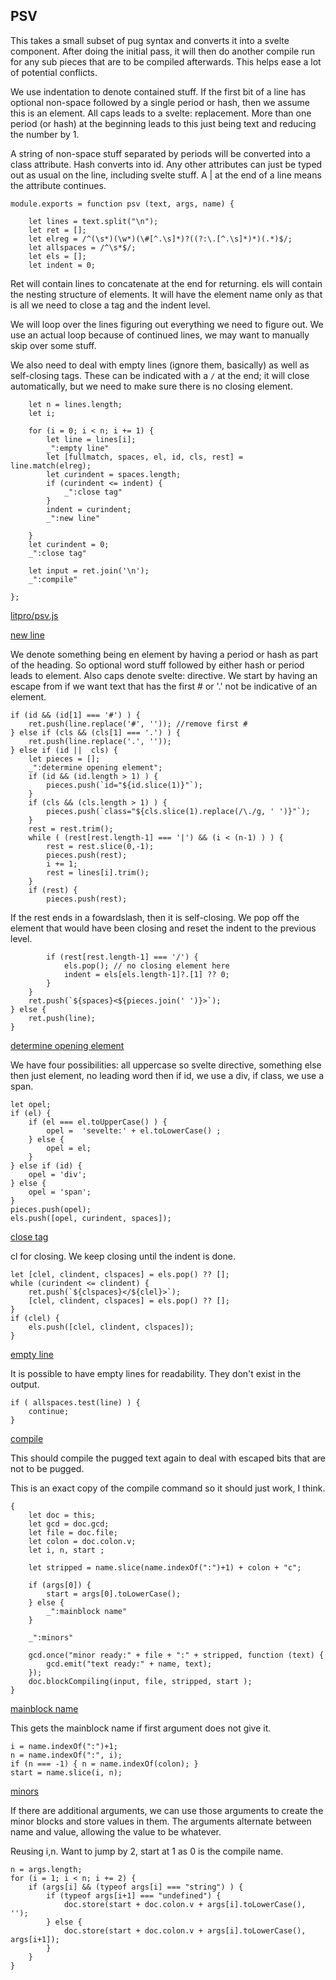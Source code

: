 ## PSV

This takes a small subset of pug syntax and converts it into a svelte
component. After doing the initial pass, it will then do another compile run
for any sub pieces that are to be compiled afterwards. This helps ease a lot
of potential conflicts. 

We use indentation to denote contained stuff. If the first bit of a line has
optional non-space followed by a single period or hash, then we assume this is an
element. All caps leads to a svelte: replacement. More than one period (or
hash)  at the
beginning leads to this just being text and reducing the number by 1.

A string of non-space stuff separated by periods will be converted into a
class attribute. Hash converts into id. Any other attributes can just be typed
out as usual on the line, including svelte stuff. A | at the end of a line
means the attribute continues. 

    module.exports = function psv (text, args, name) {

        let lines = text.split("\n");
        let ret = [];
        let elreg = /^(\s*)(\w*)(\#[^.\s]*)?((?:\.[^.\s]*)*)(.*)$/;
        let allspaces = /^\s*$/;
        let els = [];
        let indent = 0;

Ret will contain lines to concatenate at the end for returning. els will
contain the nesting structure of elements. It will have the element name only
as that is all we need to close a tag and the indent level. 

We will loop over the lines figuring out everything we need to figure out. We
use an actual loop because of continued lines, we may want to manually skip
over some stuff. 
        
We also need to deal with empty lines (ignore them, basically) as well as
self-closing tags. These can be indicated with a `/` at the end; it will close
automatically, but we need to make sure there is no closing element. 

        let n = lines.length;
        let i;

        for (i = 0; i < n; i += 1) {
            let line = lines[i];
            _":empty line"
            let [fullmatch, spaces, el, id, cls, rest] = line.match(elreg);
            let curindent = spaces.length;
            if (curindent <= indent) {
                _":close tag"
            } 
            indent = curindent;
            _":new line"

        }
        let curindent = 0; 
        _":close tag"
    
        let input = ret.join('\n');
        _":compile"

    };


[litpro/psv.js](# "save:")

[new line]()


We denote something being en element by having a period or hash as part of the
heading. So optional word stuff followed by either hash or period leads to
element. Also caps denote svelte: directive.  We start by having an escape
from if we want text that has the first # or '.' not be indicative of an element. 
    
    if (id && (id[1] === '#') ) {
        ret.push(line.replace('#', '')); //remove first #
    } else if (cls && (cls[1] === '.') ) {
        ret.push(line.replace('.', ''));
    } else if (id ||  cls) {
        let pieces = [];
        _":determine opening element";
        if (id && (id.length > 1) ) {
            pieces.push(`id="${id.slice(1)}"`); 
        }
        if (cls && (cls.length > 1) ) {
            pieces.push(`class="${cls.slice(1).replace(/\./g, ' ')}"`);
        }
        rest = rest.trim();
        while ( (rest[rest.length-1] === '|') && (i < (n-1) ) ) {
            rest = rest.slice(0,-1);
            pieces.push(rest);
            i += 1;
            rest = lines[i].trim();
        }
        if (rest) {
            pieces.push(rest);

If the rest ends in a fowardslash, then it is self-closing. We pop off the
element that would have been closing and reset the indent to the previous
level.

            if (rest[rest.length-1] === '/') {
                els.pop(); // no closing element here
                indent = els[els.length-1]?.[1] ?? 0;
            }
        }
        ret.push(`${spaces}<${pieces.join(' ')}>`);
    } else {
        ret.push(line);
    }

[determine opening element]()

We have four possibilities:  all uppercase so svelte directive, something else
then just element, no leading word then if id, we use a div, if class, we use
a span. 

    let opel;
    if (el) {
        if (el === el.toUpperCase() ) {
            opel =  'sevelte:' + el.toLowerCase() ;
        } else {
            opel = el;
        }
    } else if (id) {
        opel = 'div';
    } else {
        opel = 'span';
    }
    pieces.push(opel);
    els.push([opel, curindent, spaces]);


[close tag]()

cl for closing. We keep closing until the indent is done. 

    let [clel, clindent, clspaces] = els.pop() ?? [];
    while (curindent <= clindent) {
        ret.push(`${clspaces}</${clel}>`);
        [clel, clindent, clspaces] = els.pop() ?? [];
    }
    if (clel) {
        els.push([clel, clindent, clspaces]);
    }
    

[empty line]() 

It is possible to have empty lines for readability. They don't exist in the
output. 

    if ( allspaces.test(line) ) {
        continue;
    }


[compile]()

This should compile the pugged text again to deal with escaped bits that are
not to be pugged. 

This is an exact copy of the compile command so it should just work, I
think. 

    {
        let doc = this;
        let gcd = doc.gcd;
        let file = doc.file;
        let colon = doc.colon.v;
        let i, n, start ;

        let stripped = name.slice(name.indexOf(":")+1) + colon + "c";

        if (args[0]) {
            start = args[0].toLowerCase();
        } else {
            _":mainblock name"
        }
        
        _":minors"

        gcd.once("minor ready:" + file + ":" + stripped, function (text) {
            gcd.emit("text ready:" + name, text); 
        });
        doc.blockCompiling(input, file, stripped, start );
    }

[mainblock name]()

This gets the mainblock name if first argument does not give it.

    i = name.indexOf(":")+1;
    n = name.indexOf(":", i);
    if (n === -1) { n = name.indexOf(colon); }
    start = name.slice(i, n);

[minors]()

If there are additional arguments, we can use those arguments to create the minor blocks and store values in them. The arguments alternate between name and value, allowing the value to be whatever.

Reusing i,n. Want to jump by 2, start at 1 as 0 is the compile name.

    n = args.length;
    for (i = 1; i < n; i += 2) {
        if (args[i] && (typeof args[i] === "string") ) {
            if (typeof args[i+1] === "undefined") {
                doc.store(start + doc.colon.v + args[i].toLowerCase(), '');
            } else {
                doc.store(start + doc.colon.v + args[i].toLowerCase(), args[i+1]);
            }
        }
    }



